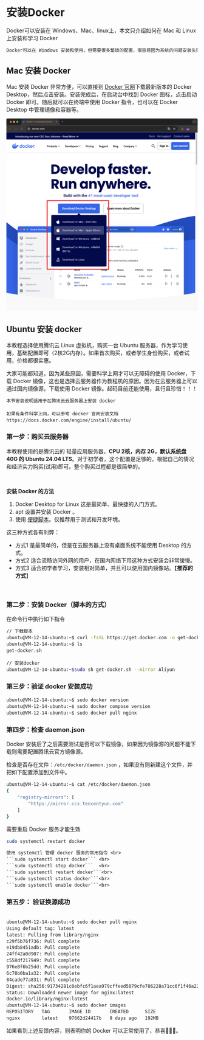 # 安装Docker

Docker可以安装在 Windows、Mac、linux上，本文只介绍如何在 Mac 和 Linux 上安装和学习 Docker

```alert type=note
Docker可以在 Windows 安装和使用，但需要很多繁琐的配置，很容易因为系统的问题安装失败。个人不推荐在 Windows 上安装和使用 Docker。 
```



## Mac 安装 Docker

Mac 安装 Docker 非常方便，可以直接到 [Docker 官网](https://www.docker.com/)下载最新版本的 Docker Desktop，然后点击安装。安装完成后，在启动台中找到 Docker 图标，点击启动 Docker 即可。随后就可以在终端中使用 Docker 指令，也可以在 Docker Desktop 中管理镜像和容器等。

![docker-mac-install](docker-mac-install.png)



## Ubuntu 安装 docker

本教程选择使用腾讯云 Linux 虚拟机，购买一台 Ubuntu 服务器，作为学习使用，基础配置即可（2核2G内存）。如果首次购买，或者学生身份购买，或者试用，价格都很实惠。

大家可能都知道，因为某些原因，需要科学上网才可以无障碍的使用 Docker，下载 Docker 镜像，这也是选择云服务器作为教程机的原因。因为在云服务器上可以通过国内镜像源，下载使用 Docker 镜像。起码目前还能使用，且行且珍惜！！！

```alert type=note
本节安装说明适用于在腾讯云云服务器上安装 docker

如果有条件科学上网，可以参考 docker 官网安装文档
https://docs.docker.com/engine/install/ubuntu/
```



### 第一步：购买云服务器

本教程使用的是腾讯云的 轻量应用服务器，**CPU 2核，内存 2G，默认系统盘 40G 的 Ubuntu 24.04 LTS**。对于初学者，这个配置是足够的，根据自己的情况和经济实力购买(试用)即可。整个购买过程都是很简单的。



<br>

**安装 Docker 的方法**

1. Docker Desktop for Linux 这是最简单、最快捷的入门方式。
2. apt 设置并安装 Docker 。
3. 使用 [便捷脚本](https://docs.docker.com/engine/install/ubuntu/#install-using-the-convenience-script)。仅推荐用于测试和开发环境。

这三种方式各有利弊：

- 方式1 是最简单的，但是在云服务器上没有桌面系统不能使用 Desktop 的方式。
- 方式2 适合流畅访问外网的用户，在国内网络下用这种方式安装会非常缓慢。
- 方式3 适合初学者学习，安装相对简单，并且可以使用国内镜像站。【**推荐的方式**】

<br>

### 第二步：安装 Docker（脚本的方式）

在命令行中执行如下指令

```bash
// 下载脚本
ubuntu@VM-12-14-ubuntu:~$ curl -fsSL https://get.docker.com -o get-docker.sh
ubuntu@VM-12-14-ubuntu:~$ ls
get-docker.sh

// 安装docker
ubuntu@VM-12-14-ubuntu:~$sudo sh get-docker.sh --mirror Aliyun
```



### 第三步：验证 docker 安装成功

~~~bash
ubuntu@VM-12-14-ubuntu:~$ sudo docker version
ubuntu@VM-12-14-ubuntu:~$ sudo docker compose version
ubuntu@VM-12-14-ubuntu:~$ sudo docker pull nginx
~~~





### 第四步：检查 daemon.json

Docker 安装后了之后需要测试是否可以下载镜像，如果因为镜像源的问题不能下载则需要配置腾讯云官方镜像源。

检查是否存在文件：`/etc/docker/daemon.json` ，如果没有则新建这个文件，并把如下配置添加到文件中。

```bash
ubuntu@VM-12-14-ubuntu:~$ cat /etc/docker/daemon.json 
{
    "registry-mirrors": [
        "https://mirror.ccs.tencentyun.com"
    ]
}
```

需要重启 Docker 服务才能生效

~~~bash
sudo systemctl restart docker
~~~



```alert type=note
使用 systemctl 管理 docker 服务的常用指令 <br>
```sudo systemctl start docker``` <br>
```sudo systemctl stop docker```  <br>
```sudo systemctl restart docker```<br>
```sudo systemctl status docker```<br>
```sudo systemctl enable docker```<br>
```





### 第五步： 验证换源成功

~~~bash

ubuntu@VM-12-14-ubuntu:~$ sudo docker pull nginx
Using default tag: latest
latest: Pulling from library/nginx
c29f5b76f736: Pull complete 
e19db8451adb: Pull complete 
24ff42a0d907: Pull complete 
c558df217949: Pull complete 
976e8f6b25dd: Pull complete 
6c78b0ba1a32: Pull complete 
84cade77a831: Pull complete 
Digest: sha256:91734281c0ebfc6f1aea979cffeed5079cfe786228a71cc6f1f46a228cde6e34
Status: Downloaded newer image for nginx:latest
docker.io/library/nginx:latest
ubuntu@VM-12-14-ubuntu:~$ sudo docker images
REPOSITORY   TAG       IMAGE ID       CREATED      SIZE
nginx        latest    97662d24417b   9 days ago   192MB
~~~

如果看到上述反馈内容，则表明你的 Docker 可以正常使用了，恭喜🎉🎉🎉。
